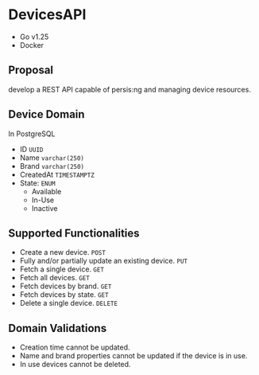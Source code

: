 # DevicesAPI

- Go v1.25
- Docker

## Proposal
develop a REST API capable of persis:ng and managing device resources.

## Device Domain
In PostgreSQL

- ID `UUID`
- Name `varchar(250)`
- Brand `varchar(250)`
- CreatedAt `TIMESTAMPTZ`
- State: `ENUM`
    - Available
    - In-Use
    - Inactive

## Supported Functionalities
- Create a new device. `POST`
- Fully and/or partially update an existing device. `PUT`
- Fetch a single device. `GET`
- Fetch all devices. `GET`
- Fetch devices by brand. `GET`
- Fetch devices by state. `GET`
- Delete a single device. `DELETE`

## Domain Validations
- Creation time cannot be updated.
- Name and brand properties cannot be updated if the device is in use.
- In use devices cannot be deleted.